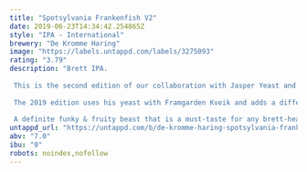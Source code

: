 ```yaml
---
title: "Spotsylvania Frankenfish V2"
date: 2019-06-23T14:34:42.254865Z
style: "IPA - International"
brewery: "De Kromme Haring"
image: "https://labels.untappd.com/labels/3275093"
rating: "3.79"
description: "Brett IPA.   This is the second edition of our collaboration with Jasper Yeast and his wild yeast harvested and isolated in Virginia, USA.   The 2019 edition uses his yeast with Framgarden Kveik and adds a different selection of hops.  A definite funky & fruity beast that is a must-taste for any brett-head. "
untappd_url: "https://untappd.com/b/de-kromme-haring-spotsylvania-frankenfish-v2/3275093"
abv: "7.0"
ibu: "0"
robots: noindex,nofollow
---
```

